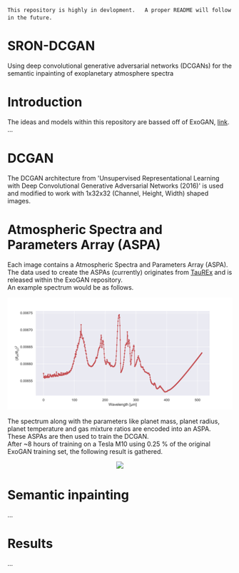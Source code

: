 `This repository is highly in devlopment.  
A proper README will follow in the future.`


# SRON-DCGAN
Using deep convolutional generative adversarial networks (DCGANs) for the semantic inpainting of exoplanetary atmosphere spectra

# Introduction 
The ideas and models within this repository are bassed off of ExoGAN, [link](https://github.com/ucl-exoplanets/ExoGAN_public).
...  

# DCGAN
The DCGAN architecture from 'Unsupervised Representational Learning with Deep Convolutional Generative Adversarial Networks (2016)' is used and modified to work with 1x32x32 (Channel, Height, Width) shaped images.  

# Atmospheric Spectra and Parameters Array (ASPA)
Each image contains a Atmospheric Spectra and Parameters Array (ASPA).  
The data used to create the ASPAs (currently) originates from [TauREx](https://github.com/ucl-exoplanets/TauREx_public) and is released within the ExoGAN repository.  
An example spectrum would be as follows.

<p align="center"> <img src="https://github.com/deKeijzer/SRON-DCGAN/blob/master/notebooks/plots/sample_spectrum.png?raw=true"> </p>

The spectrum along with the parameters like planet mass, planet radius, planet temperature and gas mixture ratios are encoded into an ASPA.  
These ASPAs are then used to train the DCGAN.  
After ~8 hours of training on a Tesla M10 using 0.25 % of the original ExoGAN training set, the following result is gathered. 

<p align="center"> <img src="https://github.com/deKeijzer/SRON-DCGAN/blob/master/notebooks/plots/DCGAN_generated_cropped.png?raw=true"> </p>

# Semantic inpainting
...

# Results
...
